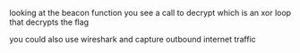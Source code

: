 
looking at the beacon function you see a call to decrypt which is an xor loop that decrypts the flag

you could also use wireshark and capture outbound internet traffic
